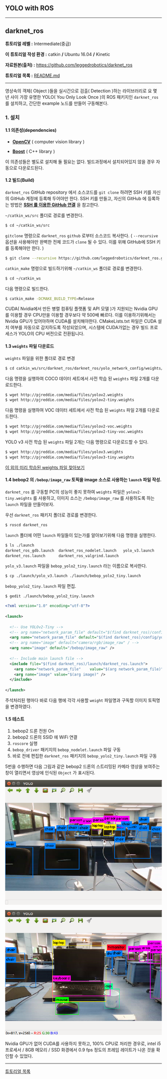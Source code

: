 ## YOLO with ROS



------

## darknet_ros

**튜토리얼 레벨 :**  Intermediate(중급)

**이 튜토리얼 작성 환경 :**  catkin **/** Ubuntu 16.04 **/** Kinetic

**자료원본(출처) :** <https://github.com/leggedrobotics/darknet_ros>

**튜토리얼 목록 :** [README.md](../README.md)

------

영상속의 객체( Object )들을 실시간으로 검출( Detection )하는 라이브러리로 요 몇 년 사이 가장 유명한 YOLO( You Only Look Once )의 ROS 패키지인 `darknet_ros` 를 설치하고, 간단한 example 노드를 만들어 구동해본다.



### 1. 설치



#### 1.1 의존성(dependencies)

- [**OpenCV**](https://opencv.org/) ( computer vision library )

- [**Boost**](https://opencv.org/) ( C++ library )

이 의존성들은 별도로 설치해 둘 필요는 없다. 빌드과정에서 설치되어있지 않을 경우 자동으로 다운로드된다.



#### 1.2 빌드(Build)

`darknet_ros` GitHub repository 에서 소스코드를 `git clone` 하려면 SSH 키를 자신의 GitHub 계정에 등록해 두어야만 한다. SSH 키를 만들고, 자신의 GitHub 에 등록하는 방법은 [**SSH 를 이용한 GitHub 연결**](./darknet_ros_connect2github_ssh.md) 을 참고한다. 



`~/catkin_ws/src` 폴더로 경로를 변경한다. 

```bash
$ cd ~/catkin_ws/src
```

`gitclone` 명령으로 `darknet_ros` `github` 로부터  소스코드 복사한다. ( `--recursive` 옵션을 사용해야만 완벽한 전체 코드가 `clone` 될 수 있다. 이를 위해 GitHub에 SSH 키를 등록해야만 한다. )

```bash
$ git clone --recursive https://github.com/leggedrobotics/darknet_ros.git
```

`catkin_make` 명령으로 빌드하기위해 `~/catkin_ws` 폴더로 경로를 변경한다. 

```bash
$ cd ~/catkin_ws
```

다음 명령으로 빌드한다. 

```bash
$ catkin_make -DCMAKE_BUILD_TYPE=Release
```

CUDA( Nvidia에서 만든 병렬 컴퓨팅 플랫폼 및 API 모델 )가 지원되는 Nvidia GPU 를 이용할 경우 CPU만을 이용할 경우보다 약 500배 빠르다. 이를 이용하기위해서는 Nvidia GPU가 있어야하며 CUDA를 설치해야한다. CMakeLists.txt 파일은 CUDA 설치 여부를 자동으로 감지하도록 작성되었으며, 시스템에 CUDA가없는 경우 빌드 프로세스가 YOLO의 CPU 버전으로 전환됩니다.



#### 1.3 `weights` 파일 다운로드

`weights` 파일을 위한 폴더로 경로 변경

```bash
$ cd catkin_ws/src/darknet_ros/darknet_ros/yolo_network_config/weights/
```

다음 명령을 실행하여 COCO 데이터 세트에서 사전 학습 된 `weights` 파일 2개를 다운로드한다. 

```bash
$ wget http://pjreddie.com/media/files/yolov2.weights
$ wget http://pjreddie.com/media/files/yolov2-tiny.weights
```

다음 명령을 실행하여 VOC 데이터 세트에서 사전 학습 된 `weights` 파일 2개를 다운로드한다. 

```bash
$ wget http://pjreddie.com/media/files/yolov2-voc.weights
$ wget http://pjreddie.com/media/files/yolov2-tiny-voc.weights
```

YOLO v3 사전 학습 된 `weights` 파일 2개는 다음 명령으로 다운로드할 수 있다. 

```bash
$ wget http://pjreddie.com/media/files/yolov3.weights
$ wget http://pjreddie.com/media/files/yolov3-tiny.weights
```

[이 외의 미리 학습된 weights 파일 찾아보기](https://pjreddie.com/darknet/yolo/)



#### 1.4 bebop2 의 `/bebop/image_raw` 토픽을 image 소스로 사용하는 `launch` 파일 작성.

`darknet_ros` 를 구동할 PC의 성능이 좋지 못하여 `weights` 파일은 `yolov2-tiny.weights` 를 사용하고, 이미지 소스는 `/bebop/image_raw` 를 사용하도록 하는 `launch` 파일을 만들어보자. 

우선 `darknet_ros` 패키지 폴더로 경로를 변경한다. 

```bash
$ roscd darknet_ros
```

`launch` 폴더에 어떤 `launch` 파일들이 있는가를 알아보기위해 다음 명령을 실행한다.  

```bash
$ ls ./launch
darknet_ros_gdb.launch  darknet_ros_nodelet.launch   yolo_v3.launch
darknet_ros.launch      darknet_ros_valgrind.launch
```

`yolo_v3.launch` 파일을 `bebop_yolo2_tiny.launch` 라는 이름으로 복사한다.

```bash
$ cp ./launch/yolo_v3.launch ./launch/bebop_yolo2_tiny.launch
```

`bebop_yolo2_tiny.launch` 파일 편집. 

```bash
$ gedit ./launch/bebop_yolo2_tiny.launch
```

```xml
<?xml version="1.0" encoding="utf-8"?>

<launch>
  
  <!-- Use YOLOv2-Tiny -->
  <!-- arg name="network_param_file" default="$(find darknet_ros)/config/yolov3.yaml"/ -->
  <arg name="network_param_file" default="$(find darknet_ros)/config/yolov2_tiny.yaml"/>
  <!-- arg name="image" default="camera/rgb/image_raw" / -->
  <arg name="image" default="/bebop/image_raw" />

  <!-- Include main launch file -->
  <include file="$(find darknet_ros)/launch/darknet_ros.launch">
    <arg name="network_param_file"    value="$(arg network_param_file)"/>
    <arg name="image" value="$(arg image)" />
  </include>

</launch>
```

주석처리된 행마다 바로 다음 행에 각각 사용할  `weight` 파일명과 구독할 이미지 토픽명을 변경하였다.



#### 1.5 테스트

1. bebop2 드론 전원 On
2. bebop2 드론의 SSID 에  WiFi 연결
3. `roscore`  실행
4. `bebop_driver`  패키지의  `bebop_nodelet.launch` 파일 구동
5. 바로 전에 편집한 `darknet_ros` 패키지의 `bebop_yolo2_tiny.launch` 파일 구동

5번을 수행하면 다음 그림과 같은 bebop2 드론의 스트리밍된 카메라 영상을 보여주는 창이 열리면서 영상에 인식된 `Object` 가 표시된다. 

![](../img/darknet_ROS/darknet_ros_sample1.png)

![](../img/darknet_ROS/darknet_ros_sample2.png)



Nvidia GPU가 없어 CUDA를 사용하지 못하고, 100% CPU로 처리한 경우로, intel i5 프로세서 / 8GB 메모리 / SSD 화경에서 0.9 fps 정도의 프레임 레이트가 나온 것을 확인할 수 있었다. 









---

 [튜토리얼 목록](../README.md) 
